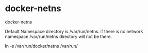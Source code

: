 # docker-netns
docker-netns

Default Namespace directory is /var/run/netns. if there is no network namespace /var/run/netns directory will not be there. 



ln -s /var/run/docker/netns /var/run/
